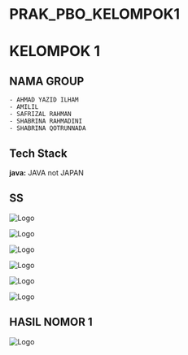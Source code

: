 # PRAK_PBO_KELOMPOK1


# KELOMPOK 1



## NAMA GROUP
    - AHMAD YAZID ILHAM
    - AMILIL
    - SAFRIZAL RAHMAN
    - SHABRINA RAHMADINI
    - SHABRINA QOTRUNNADA



## Tech Stack

**java:** JAVA not JAPAN 


## SS

![Logo](https://blogger.googleusercontent.com/img/b/R29vZ2xl/AVvXsEi0kOAQuqRrbaZMq3BKbw2MXeCZalcQdEWEaEWYSBMoKQFx7DO3Bik_IjzOAlPFPx3N2BGMycxq6hBosBDj9bsok5LXmCqLw_7H_zQjduHUj3SGrlnFBakCI2WRKBH2k-daEinhGyIuXoMPNiUM2y6wdGMClI8twCkOu41bG9dp1NmiLOV3bGAY1GxAVWz3/w513-h272/1.jpg)

![Logo](https://blogger.googleusercontent.com/img/b/R29vZ2xl/AVvXsEhVy8Ro2b8HjAXR3FdP8Bx2LkULLtZj0CTRH0CI_JWIUqpRfYBL9bSuzok3A4zbaaPxTcD8vMFXFbl3FjekIStIEvtjino7yi6b3b5tre6iaJhl1lr8pE3YW5rUowOySQ8w6TFn8jRiSYRAQTHd4SM0JOgYEPysUgd2KLGqa07nyNYrLH_yLcjBO0nNzsW6/w480-h320/2.jpg)

![Logo](https://blogger.googleusercontent.com/img/b/R29vZ2xl/AVvXsEi9uSwg7dWA4HGT8jk9_vm9B5Fbk7IeCmJpx-nP-58Mp3fx8_ze-lMgrufi-qB1F9CqAoIPiHv3QfIhBZx7-E5qynf3wqIzZpX-3Y_c3QDCPzoAnzaUKPK4gEyZdBX6qEIh1gnxvP3xAc0kgNmt6KTvlpY8f_xx-kg0QZWIl1luPszVUiNleNGUULqV3xbb/w434-h221/3.jpg)

![Logo](https://blogger.googleusercontent.com/img/b/R29vZ2xl/AVvXsEh8q88vfJZ6Q5TH9c4bqaPik4u3BHp1_ldfg_9ZZqNw7bqCKvWkN3xzAtJTIJzfkDYwK26pAG9aa40Osj8qJHYkZpJQGjiMBZ5VwZ8HRWXdlQBqBNFhFb6eZ4PAtfA58ACvJePcGkibD04PJROyuqIa3MS27tqYQNzBvBHAxPGYDQtqn9zXBLbnX3Od6BRT/w435-h222/3.jpg)

![Logo](https://blogger.googleusercontent.com/img/b/R29vZ2xl/AVvXsEj7tGJIMmAw2SmFK0ysP5_oaI9Hi1mJkP-DuJskcX2lKFuQlW6WbTZ7_Or5P1jfuX1I2cIC_lt3FmEjpig4qjzgQTefRKiwq5N4m0zXVn3_8gfr7YHTr8wxgYrC1FeoRdBDBdgBu_nm1uRPc5NXYgvdm886NSrj4Yx_JRnRpdWsGIAJFLZlemQ74EuPupIP/w403-h239/4.jpg)

![Logo](https://blogger.googleusercontent.com/img/b/R29vZ2xl/AVvXsEjzmp9ELSoIDSEraFR8GCN3gLLWxKr_KczijcANcwZWiPtdzmFtvlSzzR_QVMXGSFTqMk3oeMeJjYIxns-Zstah6ZPc1IoPZJyZ8A8yUQz2qVemENRvxFrq6PeLgBDheMmqL49WsMd2jE7Pqq64RNdwlHQTlbVzB_J7wE4f84ddFdTonZnOP0XL5CdmYQPJ/w452-h126/5.jpg)

## HASIL NOMOR 1
![Logo](https://blogger.googleusercontent.com/img/b/R29vZ2xl/AVvXsEgahy0-i93y0b-0OpI3VejdFZ4B0BWEmeA82o4YY0H6LzoUFg8MoAd5TdZh9ndl7660vrb5emPgSHujh0rXB65GBSzUstyUmwf50-ZZ7FnuY3W5BNSAMAqR3SgHQ3r63XkDyp5_8EkY6yRmheHdVWIfmY-eonDWr8KuorREEqWwCEDdPC2DLihaDJH9oGkB/w424-h140/6.jpg)

